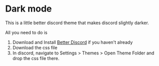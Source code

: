# Dark mode
This is a little better discord theme that makes discord slightly darker.

All you need to do is
1. Download and Install [Better Discord]() if you haven't already
2. Download the css file
3. In discord, navigate to Settings > Themes > Open Theme Folder and drop the css file there.
